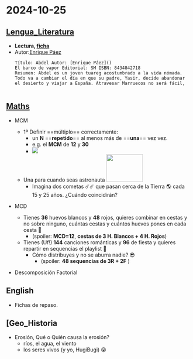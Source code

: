 # 2024-10-25 <!-- markmap: foldAll -->

## [Lengua_Literatura](http://my-andrea.github.io/school_subjects/Lengua_Literatura/2024/October/week_04/2024-10-25/2024-10-25.html)
 - **Lectura, [ficha](http://my-andrea.github.io/school_subjects/Lengua_Literatura/2024/October/week_04/2024-10-25/abdel_ficha.jpg)** 
 - Autor:[Enrique Páez](https://es.wikipedia.org/wiki/Enrique_P%C3%A1ez)
   ```src
   Título: Abdel Autor: [Enrique Páez]()
   El barco de vapor Editorial: SM ISBN: 8434842718
   Resumen: Abdel es un joven tuareg acostumbrado a la vida nómada.
   Todo va a cambiar el día en que su padre, Yasir, decide abandonar
   el desierto y viajar a España. Atravesar Marruecos no será fácil,
 
## [Maths](http://my-andrea.github.io/school_subjects/Math/2024/October/week_04/2024-10-25/2024-10-25.html)
 - MCM
   - 1º Definir ==múltiplo== correctamente:
     - un **N** ==**repetido**== al menos más de ==**una**== vez vez.
     - e.g. el **MCM** de **12** y **30**
     - ![](http://my-andrea.github.io/school_subjects/Math/2024/October/week_04/2024-10-25/mcm-12-30_0.png)
   - Una para cuando seas astronauta <img src="http://my-andrea.github.io/school_subjects/Math/2024/October/week_04/2024-10-25/hugi_astronauta.png" width="100" height="75">  
     - Imagina dos cometas ☄️☄️ que pasan cerca de la Tierra 🌎 cada 15 y 25 años. ¿Cuándo coincidirán?
 - MCD
    - Tienes **36** huevos blancos y **48** rojos, quieres combinar en cestas y no sobre ninguno, cuántas cestas y cuántos huevos pones en cada cesta 🧺
      - (spoiler: **MCD=12**, **cestas de 3 H. Blancos + 4 H. Rojos**)
    - Tienes (Uf!) **144** canciones románticas y **96** de fiesta y quieres repartir en sequencias el playlist 🎉
      - Cómo distribuyes y no se aburra nadie? 😎
        - (spoiler: **48 sequencias de 3R + 2F** )

 - Descomposición Factorial
 
## English
- Fichas de repaso.
## [Geo_Historia
- Erosión, Qué o Quién causa la erosión?
    - ríos, el agua, el viento
    - los seres vivos (y yo, HugiBugi)  😝
   
